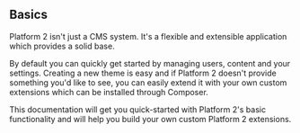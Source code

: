 ## Basics

Platform 2 isn't just a CMS system. It's a flexible and extensible application which provides a solid base.

By default you can quickly get started by managing users, content and your settings. Creating a new theme is easy and if Platform 2 doesn't provide something you'd like to see, you can easily extend it with your own custom extensions which can be installed through Composer.

This documentation will get you quick-started with Platform 2's basic functionality and will help you build your own custom Platform 2 extensions.
